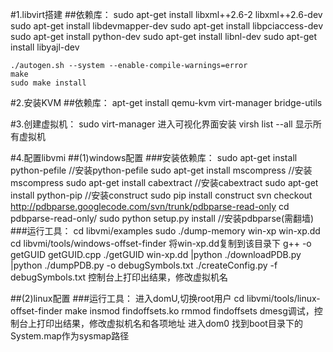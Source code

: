 #1.libvirt搭建
##依赖库：
	sudo apt-get install libxml++2.6-2  libxml++2.6-dev  
	sudo apt-get install libdevmapper-dev
	sudo apt-get install libpciaccess-dev
	sudo apt-get install python-dev
	sudo apt-get install libnl-dev
	sudo apt-get install libyajl-dev

	./autogen.sh --system --enable-compile-warnings=error
	make
	sudo make install

#2.安装KVM
##依赖库：
	apt-get install qemu-kvm virt-manager bridge-utils

#3.创建虚拟机：
	sudo virt-manager 进入可视化界面安装
	virsh list --all 显示所有虚拟机

#4.配置libvmi
##(1)windows配置
###安装依赖库：
	sudo apt-get install python-pefile   //安装python-pefile
	sudo apt-get install mscompress      //安装mscompress
	sudo apt-get install cabextract      //安装cabextract
	sudo apt-get install python-pip        //安装construct
	sudo pip install construct
	svn checkout http://pdbparse.googlecode.com/svn/trunk/pdbparse-read-only
	cd pdbparse-read-only/
	sudo python setup.py install           //安装pdbparse(需翻墙)
###运行工具：
	cd libvmi/examples
	sudo ./dump-memory win-xp win-xp.dd
	cd libvmi/tools/windows-offset-finder
	将win-xp.dd复制到该目录下
	g++ -o getGUID getGUID.cpp
	./getGUID win-xp.dd |python ./downloadPDB.py |python ./dumpPDB.py -o debugSymbols.txt
	./createConfig.py -f debugSymbols.txt 
	控制台上打印出结果，修改虚拟机名

##(2)linux配置
###运行工具：
	进入domU,切换root用户
	cd libvmi/tools/linux-offset-finder
	make
	insmod findoffsets.ko
	rmmod findoffsets
	dmesg调试，控制台上打印出结果，修改虚拟机名和各项地址
	进入dom0
	找到boot目录下的System.map作为sysmap路径
